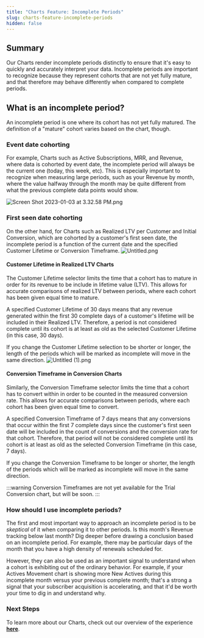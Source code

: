 ```yaml
---
title: "Charts Feature: Incomplete Periods"
slug: charts-feature-incomplete-periods
hidden: false
---
```


## Summary

Our Charts render incomplete periods distinctly to ensure that it's easy to quickly and accurately interpret your data. Incomplete periods are important to recognize because they represent cohorts that are not yet fully mature, and that therefore may behave differently when compared to complete periods.

## What is an incomplete period?

An incomplete period is one where its cohort has not yet fully matured. The definition of a "mature" cohort varies based on the chart, though.

### Event date cohorting

For example, Charts such as Active Subscriptions, MRR, and Revenue, where data is cohorted by event date, the incomplete period will always be the current one (today, this week, etc). This is especially important to recognize when measuring large periods, such as your Revenue by month, where the value halfway through the month may be quite different from what the previous complete data points would show.

![](https://files.readme.io/8d76fa7-Screen_Shot_2023-01-03_at_3.32.58_PM.png "Screen Shot 2023-01-03 at 3.32.58 PM.png")

### First seen date cohorting

On the other hand, for Charts such as Realized LTV per Customer and Initial Conversion, which are cohorted by a customer's first seen date, the incomplete period is a function of the current date and the specified Customer Lifetime or Conversion Timeframe.
![](https://files.readme.io/e507eee-Untitled.png "Untitled.png")

#### Customer Lifetime in Realized LTV Charts

The Customer Lifetime selector limits the time that a cohort has to mature in order for its revenue to be include in lifetime value (LTV). This allows for accurate comparisons of realized LTV between periods, where each cohort has been given equal time to mature.

A specified Customer Lifetime of 30 days means that any revenue generated within the first 30 complete days of a customer's lifetime will be included in their Realized LTV. Therefore, a period is not considered complete until its cohort is at least as old as the selected Customer Lifetime (in this case, 30 days).

If you change the Customer Lifetime selection to be shorter or longer, the length of the periods which will be marked as incomplete will move in the same direction.
![](https://files.readme.io/b08d4b3-Untitled_1.png "Untitled (1).png")

#### Conversion Timeframe in Conversion Charts

Similarly, the Conversion Timeframe selector limits the time that a cohort has to convert within in order to be counted in the measured conversion rate. This allows for accurate comparisons between periods, where each cohort has been given equal time to convert.

A specified Conversion Timeframe of 7 days means that any conversions that occur within the first 7 complete days since the customer's first seen date will be included in the count of conversions and the conversion rate for that cohort. Therefore, that period will not be considered complete until its cohort is at least as old as the selected Conversion Timeframe (in this case, 7 days).

If you change the Conversion Timeframe to be longer or shorter, the length of the periods which will be marked as incomplete will move in the same direction.

:::warning
Conversion Timeframes are not yet available for the Trial Conversion chart, but will be soon.
:::

### How should I use incomplete periods?

The first and most important way to approach an incomplete period is to be _skeptical_ of it when comparing it to other periods. Is this month's Revenue tracking below last month? Dig deeper before drawing a conclusion based on an incomplete period. For example, there may be particular days of the month that you have a high density of renewals scheduled for.

However, they can also be used as an important signal to understand when a cohort is exhibiting out of the ordinary behavior. For example, if your Actives Movement chart is showing more New Actives during this incomplete month versus your previous complete month; that's a strong a signal that your subscriber acquisition is accelerating, and that it'd be worth your time to dig in and understand why.

### Next Steps

To learn more about our Charts, check out our overview of the experience **[here](/docs/charts)**.
